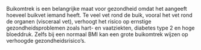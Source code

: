 Buikomtrek is een belangrijke maat voor gezondheid omdat het aangeeft hoeveel buikvet iemand heeft. Te veel vet rond de buik, vooral het vet rond de organen (visceraal vet), verhoogt het risico op ernstige gezondheidsproblemen zoals hart- en vaatziekten, diabetes type 2 en hoge bloeddruk. Zelfs bij een normaal BMI kan een grote buikomtrek wijzen op verhoogde gezondheidsrisico’s.
